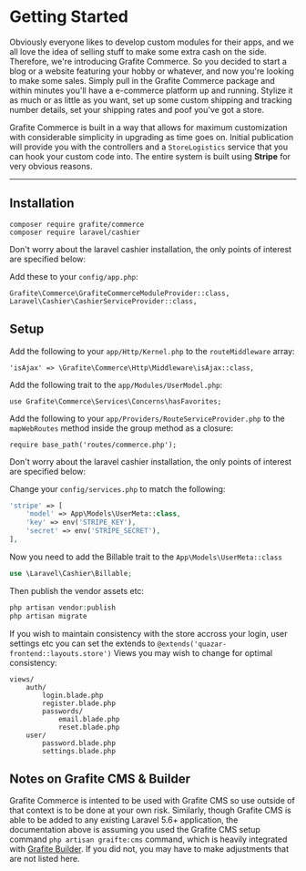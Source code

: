 # Getting Started

<div class="logo">
    <span class="commerce-icon"></span>
</div>

Obviously everyone likes to develop custom modules for their apps, and we all love the idea of selling stuff to make some extra cash on the side. Therefore, we're introducing Grafite Commerce. So you decided to start a blog or a website featuring your hobby or whatever, and now you're looking to make some sales. Simply pull in the Grafite Commerce package and within minutes you'll have a e-commerce platform up and running. Stylize it as much or as little as you want, set up some custom shipping and tracking number details, set your shipping rates and poof you've got a store.

Grafite Commerce is built in a way that allows for maximum customization with considerable simplicity in upgrading as time goes on. Initial publication will provide you with the controllers and a `StoreLogistics` service that you can hook your custom code into. The entire system is built using **Stripe** for very obvious reasons.

---

## Installation

```
composer require grafite/commerce
composer require laravel/cashier
```

Don't worry about the laravel cashier installation, the only points of interest are specified below:

Add these to your `config/app.php`:

```
Grafite\Commerce\GrafiteCommerceModuleProvider::class,
Laravel\Cashier\CashierServiceProvider::class,
```

## Setup

Add the following to your `app/Http/Kernel.php` to the `routeMiddleware` array:
```
'isAjax' => \Grafite\Commerce\Http\Middleware\isAjax::class,
```

Add the following trait to the `app/Modules/UserModel.php`:
```
use Grafite\Commerce\Services\Concerns\hasFavorites;
```

Add the following to your `app/Providers/RouteServiceProvider.php` to the `mapWebRoutes` method inside the group method as a closure:
```
require base_path('routes/commerce.php');
```

Don't worry about the laravel cashier installation, the only points of interest are specified below:

Change your `config/services.php` to match the following:

```php
'stripe' => [
    'model' => App\Models\UserMeta::class,
    'key' => env('STRIPE_KEY'),
    'secret' => env('STRIPE_SECRET'),
],
```

Now you need to add the Billable trait to the `App\Models\UserMeta::class`

```php
use \Laravel\Cashier\Billable;
```

Then publish the vendor assets etc:

```php
php artisan vendor:publish
php artisan migrate
```

If you wish to maintain consistency with the store accross your login, user settings etc you can set the extends to `@extends('quazar-frontend::layouts.store')`
Views you may wish to change for optimal consistency:

```
views/
    auth/
        login.blade.php
        register.blade.php
        passwords/
            email.blade.php
            reset.blade.php
    user/
        password.blade.php
        settings.blade.php
```

## Notes on Grafite CMS & Builder
Grafite Commerce is intented to be used with Grafite CMS so use outside of that context is to be done at your own risk. Similarly, though Grafite CMS is able to be added to any existing Laravel 5.6+ application, the documentation above is assuming you used the Grafite CMS setup command `php artisan graifte:cms` command, which is heavily integrated with [Grafite Builder](https://builder.grafite.ca). If you did not, you may have to make adjustments that are not listed here.
